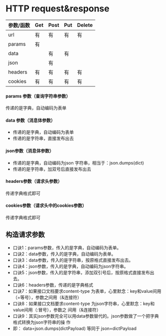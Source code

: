 # HTTP request&response

| 参数/函数 | Get | Post | Put | Delete |
| :--- | :--- | :--- | :--- | :--- |
| url | 有 | 有 | 有 | 有 |
| params | 有 |  |  |  |
| data |  | 有 | 有 |  |
| json |  | 有 |  |  |
| headers | 有 | 有 | 有 | 有 |
| cookies | 有 | 有 | 有 | 有 |

#### params 参数（查询字符串参数）

传递的是字典，自动编码为表单

#### data 参数（消息体参数）

* 传递的是字典，自动编码为表单 
* 传递的是字符串，直接发布出去

#### json参数（消息体参数）

* 传递的是字典，自动编码为json 字符串，相当于：json.dumps\(dict\)
* 传递的是字符串，加双号后直接发布出去

#### headers参数（请求头参数）

传递字典格式即可

#### cookies参数（请求头中的cookies参数）

传递字典格式即可



## 构造请求参数

* 口诀1：params参数，传入的是字典，自动编码为表单。 
* 口诀2：data参数，传入的是字典，自动编码为表单。 
* 口诀3：data参数，传入的是字符串，按原格式直接发布出去。 
* 口诀4：json参数，传入的是字典，自动编码为json字符串。 
* 口诀5：json参数，传入的是字符串，添加双引号后，按原格式直接发布出去。 
* 口诀6：headers参数，传递的是字典格式
* 口诀7：如果接口文档要求content-type 为表单，心里默念：key和value间用（=等号），参数之间用（&连接符）
* 口诀8：如果接口文档要求content-type 为json字符串，心里默念：key和value间用（:冒号），参数之 间用（&连接符）
* 口诀9：其实json参数完全可以用data参数替代的。json参数做了一个把字典格式转换为json字符串的操 作
* 即： data=json.dumps\(dictPayload\) 等同于 json=dictPayload

